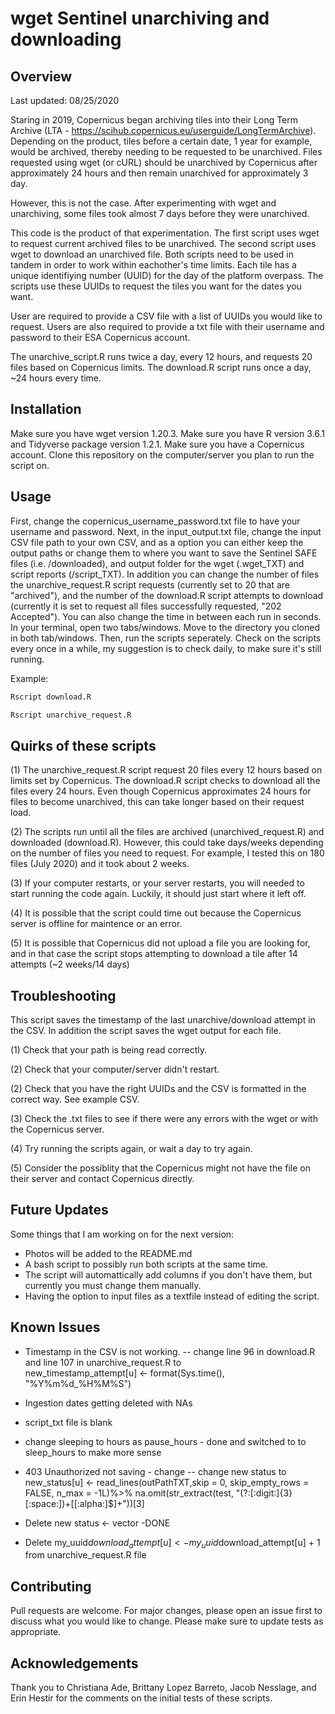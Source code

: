 # wget Sentinel unarchiving and downloading 

## Overview
Last updated: 08/25/2020

Staring in 2019, Copernicus began archiving tiles into their Long Term Archive (LTA - https://scihub.copernicus.eu/userguide/LongTermArchive). Depending on the product, tiles before a certain date, 1 year for example, would be archived, thereby needing to be requested to be unarchived. Files requested using wget (or cURL) should be unarchived by Copernicus after approximately 24 hours and then remain unarchived for approximately 3 day. 

However, this is not the case. After experimenting with wget and unarchiving, some files took almost 7 days before they were unarchived. 

This code is the product of that experimentation. The first script uses wget to request current archived files to be unarchived. The second script uses wget to download an unarchived file. Both scripts need to be used in tandem in order to work within eachother's time limits. Each tile has a unique identifiying number (UUID) for the day of the platform overpass. The scripts use these UUIDs to request the tiles you want for the dates you want. 

User are required to provide a CSV file with a list of UUIDs you would like to request. Users are also required to provide a txt file with their username and password to their ESA Copernicus account. 

The unarchive_script.R runs twice a day, every 12 hours, and requests 20 files based on Copernicus limits. The download.R script runs once a day, ~24 hours every time. 

## Installation

Make sure you have wget version 1.20.3.
Make sure you have R version  3.6.1 and Tidyverse package version 1.2.1.
Make sure you have a Copernicus account. 
Clone this repository on the computer/server you plan to run the script on. 

## Usage
First, change the copernicus_username_password.txt file to have your username and password. 
Next, in the input_output.txt file, change the input CSV file path to your own CSV, and as a option you can either keep the output paths or change them to where you want to save the Sentinel SAFE files (i.e. /downloaded), and output folder for the wget (.wget_TXT) and script reports (/script_TXT). In addition you can change the number of files the unarchive_request.R script requests (currently set to 20 that are "archived"), and the number of the download.R script attempts to download (currently it is set to request all files successfully requested, "202 Accepted"). You can also change the time in between each run in seconds. 
In your terminal, open two tabs/windows. Move to the directory you cloned in both tab/windows. Then, run the scripts seperately.
Check on the scripts every once in a while, my suggestion is to check daily, to make sure it's still running. 

Example: 
```r
Rscript download.R 
```
```r
Rscript unarchive_request.R
```

## Quirks of these scripts

(1) The unarchive_request.R script request 20 files every 12 hours based on limits set by Copernicus. The download.R script checks to download all the files every 24 hours. Even though Copernicus approximates 24 hours for files to become unarchived, this can take longer based on their request load. 

(2) The scripts run until all the files are archived (unarchived_request.R) and downloaded (download.R). However, this could take days/weeks depending on the number of files you need to request. For example, I tested this on 180 files (July 2020) and it took about 2 weeks. 

(3) If your computer restarts, or your server restarts, you will needed to start running the code again. Luckily, it should just start where it left off. 

(4) It is possible that the script could time out because the Copernicus server is offline for maintence or an error. 

(5) It is possible that Copernicus did not upload a file you are looking for, and in that case the script stops attempting to download a tile after 14 attempts (~2 weeks/14 days)

## Troubleshooting 
This script saves the timestamp of the last unarchive/download attempt in the CSV. In addition the script saves the wget output for each file. 

(1) Check that your path is being read correctly. 

(2) Check that your computer/server didn't restart.

(2) Check that you have the right UUIDs and the CSV is formatted in the correct way. See example CSV. 

(3) Check the .txt files to see if there were any errors with the wget or with the Copernicus server.

(4) Try running the scripts again, or wait a day to try again. 

(5) Consider the possiblity that the Copernicus might not have the file on their server and contact Copernicus directly. 

## Future Updates
Some things that I am working on for the next version:
* Photos will be added to the README.md
* A bash script to possibly run both scripts at the same time.
* The script will automattically add columns if you don't have them, but currently you must change them manually. 
* Having the option to input files as a textfile instead of editing the script. 

## Known Issues 
* Timestamp in the CSV is not working. -- change line 96 in download.R and line 107 in unarchive_request.R to  
            new_timestamp_attempt[u] <- format(Sys.time(), "%Y%m%d_%H%M%S")

* Ingestion dates getting deleted with NAs

* script_txt file is blank

* change sleeping to hours as pause_hours - done and switched to to sleep_hours to make more sense

* 403 Unauthorized not saving - change -- change new status to 
            new_status[u] <- read_lines(outPathTXT,skip = 0, skip_empty_rows = FALSE, n_max = -1L)%>%
            na.omit(str_extract(test, "(?:[:digit:]{3}[:space:])+[[:alpha:]$]+"))[3]
            
* Delete new status <- vector -DONE

* Delete  my_uuid$download_attempt[u] <- my_uuid$download_attempt[u] + 1 from unarchive_request.R file

## Contributing
Pull requests are welcome. For major changes, please open an issue first to discuss what you would like to change.
Please make sure to update tests as appropriate.

## Acknowledgements
Thank you to Christiana Ade, Brittany Lopez Barreto, Jacob Nesslage, and Erin Hestir for the comments on the initial tests of these scripts. 

